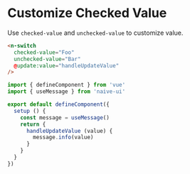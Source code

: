 # Customize Checked Value

Use `checked-value` and `unchecked-value` to customize value.

```html
<n-switch
  checked-value="Foo"
  unchecked-value="Bar"
  @update:value="handleUpdateValue"
/>
```

```js
import { defineComponent } from 'vue'
import { useMessage } from 'naive-ui'

export default defineComponent({
  setup () {
    const message = useMessage()
    return {
      handleUpdateValue (value) {
        message.info(value)
      }
    }
  }
})
```
